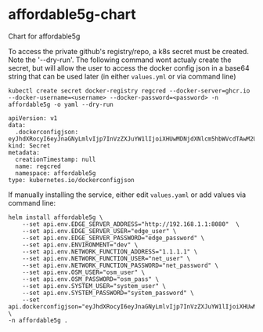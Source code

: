 # affordable5g-chart

Chart for affordable5g

To access the private github's registry/repo, a k8s secret must be created.
Note the '--dry-run'. The following command wont actualy create the secret, but will allow the user to access the docker config json in a base64 string that can be used later (in either `values.yml` or via command line)
```
kubectl create secret docker-registry regcred --docker-server=ghcr.io --docker-username=<username> --docker-password=<password> -n affordable5g -o yaml --dry-run

apiVersion: v1
data:
  .dockerconfigjson: eyJhdXRocyI6eyJnaGNyLmlvIjp7InVzZXJuYW1lIjoiXHUwMDNjdXNlcm5hbWVcdTAwM2UiLCJwYXNzd29yZCI6Ilx1MDAzY3Bhc3N3b3JkXHUwMDNlIiwiYXV0aCI6IlBIVnpaWEp1WVcxbFBqbzhjR0Z6YzNkdmNtUSsifX19
kind: Secret
metadata:
  creationTimestamp: null
  name: regcred
  namespace: affordable5g
type: kubernetes.io/dockerconfigjson
```


If manually installing the service, either edit `values.yaml` or add values via command line:
```
helm install affordable5g \
    --set api.env.EDGE_SERVER_ADDRESS="http://192.168.1.1:8080"  \
    --set api.env.EDGE_SERVER_USER="edge_user" \
    --set api.env.EDGE_SERVER_PASSWORD="edge_password" \
    --set api.env.ENVIRONMENT="dev" \
    --set api.env.NETWORK_FUNCTION_ADDRESS="1.1.1.1" \
    --set api.env.NETWORK_FUNCTION_USER="net_user" \
    --set api.env.NETWORK_FUNCTION_PASSWORD="net_password" \
    --set api.env.OSM_USER="osm_user" \
    --set api.env.OSM_PASSWORD="osm_pass" \
    --set api.env.SYSTEM_USER="system_user" \
    --set api.env.SYSTEM_PASSWORD="system_password" \
    --set api.dockerconfigjson="eyJhdXRocyI6eyJnaGNyLmlvIjp7InVzZXJuYW1lIjoiXHUwMDNjdXNlcm5hbWVcdTAwM2UiLCJwYXNzd29yZCI6Ilx1MDAzY3Bhc3N3b3JkXHUwMDNlIiwiYXV0aCI6IlBIVnpaWEp1WVcxbFBqbzhjR0Z6YzNkdmNtUSsifX19" \
-n affordable5g .
```

